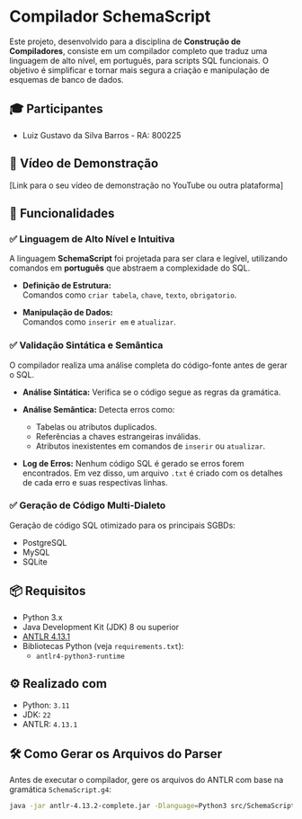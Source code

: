# Compilador SchemaScript

Este projeto, desenvolvido para a disciplina de **Construção de Compiladores**, consiste em um compilador completo que traduz uma linguagem de alto nível, em português, para scripts SQL funcionais. O objetivo é simplificar e tornar mais segura a criação e manipulação de esquemas de banco de dados.

## 🎓 Participantes

- Luiz Gustavo da Silva Barros - RA: 800225  


## 🎥 Vídeo de Demonstração

[Link para o seu vídeo de demonstração no YouTube ou outra plataforma]

## 🚀 Funcionalidades

### ✅ Linguagem de Alto Nível e Intuitiva

A linguagem **SchemaScript** foi projetada para ser clara e legível, utilizando comandos em **português** que abstraem a complexidade do SQL.

- **Definição de Estrutura:**  
  Comandos como `criar tabela`, `chave`, `texto`, `obrigatorio`.

- **Manipulação de Dados:**  
  Comandos como `inserir em` e `atualizar`.

### ✅ Validação Sintática e Semântica

O compilador realiza uma análise completa do código-fonte antes de gerar o SQL.

- **Análise Sintática:** Verifica se o código segue as regras da gramática.
- **Análise Semântica:** Detecta erros como:
  - Tabelas ou atributos duplicados.
  - Referências a chaves estrangeiras inválidas.
  - Atributos inexistentes em comandos de `inserir` ou `atualizar`.

- **Log de Erros:** Nenhum código SQL é gerado se erros forem encontrados. Em vez disso, um arquivo `.txt` é criado com os detalhes de cada erro e suas respectivas linhas.

### ✅ Geração de Código Multi-Dialeto

Geração de código SQL otimizado para os principais SGBDs:

- PostgreSQL  
- MySQL  
- SQLite

## 📦 Requisitos

- Python 3.x  
- Java Development Kit (JDK) 8 ou superior  
- [ANTLR 4.13.1](https://www.antlr.org/)  
- Bibliotecas Python (veja `requirements.txt`):
  - `antlr4-python3-runtime`

## ⚙️ Realizado com

- Python: `3.11`  
- JDK: `22`  
- ANTLR: `4.13.1`

## 🛠️ Como Gerar os Arquivos do Parser

Antes de executar o compilador, gere os arquivos do ANTLR com base na gramática `SchemaScript.g4`:

```bash
java -jar antlr-4.13.2-complete.jar -Dlanguage=Python3 src/SchemaScript.g4 -visitor -o src/generated

